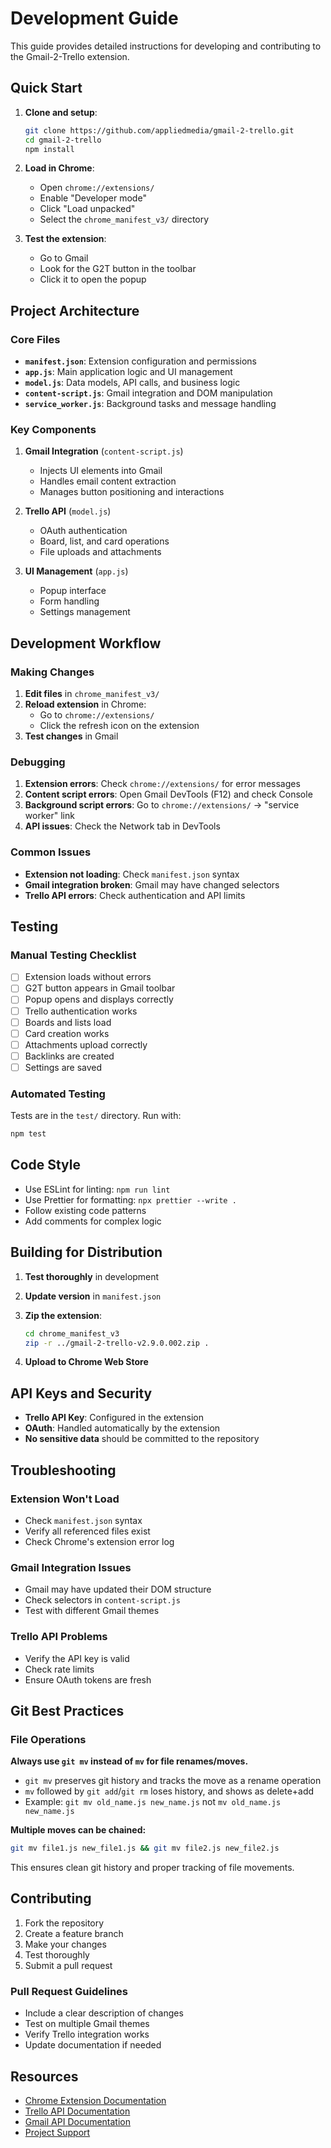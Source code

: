 # Development Guide

This guide provides detailed instructions for developing and contributing to the Gmail-2-Trello extension.

## Quick Start

1. **Clone and setup**:

   ```zsh
   git clone https://github.com/appliedmedia/gmail-2-trello.git
   cd gmail-2-trello
   npm install
   ```

2. **Load in Chrome**:
   - Open `chrome://extensions/`
   - Enable "Developer mode"
   - Click "Load unpacked"
   - Select the `chrome_manifest_v3/` directory

3. **Test the extension**:
   - Go to Gmail
   - Look for the G2T button in the toolbar
   - Click it to open the popup

## Project Architecture

### Core Files

- **`manifest.json`**: Extension configuration and permissions
- **`app.js`**: Main application logic and UI management
- **`model.js`**: Data models, API calls, and business logic
- **`content-script.js`**: Gmail integration and DOM manipulation
- **`service_worker.js`**: Background tasks and message handling

### Key Components

1. **Gmail Integration** (`content-script.js`)
   - Injects UI elements into Gmail
   - Handles email content extraction
   - Manages button positioning and interactions

2. **Trello API** (`model.js`)
   - OAuth authentication
   - Board, list, and card operations
   - File uploads and attachments

3. **UI Management** (`app.js`)
   - Popup interface
   - Form handling
   - Settings management

## Development Workflow

### Making Changes

1. **Edit files** in `chrome_manifest_v3/`
2. **Reload extension** in Chrome:
   - Go to `chrome://extensions/`
   - Click the refresh icon on the extension
3. **Test changes** in Gmail

### Debugging

1. **Extension errors**: Check `chrome://extensions/` for error messages
2. **Content script errors**: Open Gmail DevTools (F12) and check Console
3. **Background script errors**: Go to `chrome://extensions/` → "service worker" link
4. **API issues**: Check the Network tab in DevTools

### Common Issues

- **Extension not loading**: Check `manifest.json` syntax
- **Gmail integration broken**: Gmail may have changed selectors
- **Trello API errors**: Check authentication and API limits

## Testing

### Manual Testing Checklist

- [ ] Extension loads without errors
- [ ] G2T button appears in Gmail toolbar
- [ ] Popup opens and displays correctly
- [ ] Trello authentication works
- [ ] Boards and lists load
- [ ] Card creation works
- [ ] Attachments upload correctly
- [ ] Backlinks are created
- [ ] Settings are saved

### Automated Testing

Tests are in the `test/` directory. Run with:

```zsh
npm test
```

## Code Style

- Use ESLint for linting: `npm run lint`
- Use Prettier for formatting: `npx prettier --write .`
- Follow existing code patterns
- Add comments for complex logic

## Building for Distribution

1. **Test thoroughly** in development
2. **Update version** in `manifest.json`
3. **Zip the extension**:

   ```zsh
   cd chrome_manifest_v3
   zip -r ../gmail-2-trello-v2.9.0.002.zip .
   ```

4. **Upload to Chrome Web Store**

## API Keys and Security

- **Trello API Key**: Configured in the extension
- **OAuth**: Handled automatically by the extension
- **No sensitive data** should be committed to the repository

## Troubleshooting

### Extension Won't Load

- Check `manifest.json` syntax
- Verify all referenced files exist
- Check Chrome's extension error log

### Gmail Integration Issues

- Gmail may have updated their DOM structure
- Check selectors in `content-script.js`
- Test with different Gmail themes

### Trello API Problems

- Verify the API key is valid
- Check rate limits
- Ensure OAuth tokens are fresh

## Git Best Practices

### File Operations

**Always use `git mv` instead of `mv` for file renames/moves.**

- `git mv` preserves git history and tracks the move as a rename operation
- `mv` followed by `git add`/`git rm` loses history, and shows as delete+add
- Example: `git mv old_name.js new_name.js` not `mv old_name.js new_name.js`

**Multiple moves can be chained:**

```zsh
git mv file1.js new_file1.js && git mv file2.js new_file2.js
```

This ensures clean git history and proper tracking of file movements.

## Contributing

1. Fork the repository
2. Create a feature branch
3. Make your changes
4. Test thoroughly
5. Submit a pull request

### Pull Request Guidelines

- Include a clear description of changes
- Test on multiple Gmail themes
- Verify Trello integration works
- Update documentation if needed

## Resources

- [Chrome Extension Documentation](https://developer.chrome.com/docs/extensions/)
- [Trello API Documentation](https://developer.atlassian.com/cloud/trello/)
- [Gmail API Documentation](https://developers.google.com/gmail/api)
- [Project Support](https://g2t.support)